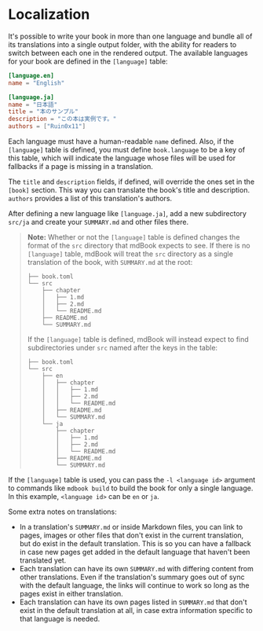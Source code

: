# Localization

It's possible to write your book in more than one language and bundle all of its
translations into a single output folder, with the ability for readers to switch
between each one in the rendered output. The available languages for your book
are defined in the `[language]` table:

```toml
[language.en]
name = "English"

[language.ja]
name = "日本語"
title = "本のサンプル"
description = "この本は実例です。"
authors = ["Ruin0x11"]
```

Each language must have a human-readable `name` defined. Also, if the
`[language]` table is defined, you must define `book.language` to be a key of
this table, which will indicate the language whose files will be used for
fallbacks if a page is missing in a translation.

The `title` and `description` fields, if defined, will override the ones set in
the `[book]` section. This way you can translate the book's title and
description. `authors` provides a list of this translation's authors.

After defining a new language like `[language.ja]`, add a new subdirectory
`src/ja` and create your `SUMMARY.md` and other files there.

> **Note:** Whether or not the `[language]` table is defined changes the format
> of the `src` directory that mdBook expects to see. If there is no `[language]`
> table, mdBook will treat the `src` directory as a single translation of the
> book, with `SUMMARY.md` at the root:
>
> ```
> ├── book.toml
> └── src
>     ├── chapter
>     │   ├── 1.md
>     │   ├── 2.md
>     │   └── README.md
>     ├── README.md
>     └── SUMMARY.md
> ```
> 
> If the `[language]` table is defined, mdBook will instead expect to find
> subdirectories under `src` named after the keys in the table:
>
> ```
> ├── book.toml
> └── src
>     ├── en
>     │   ├── chapter
>     │   │   ├── 1.md
>     │   │   ├── 2.md
>     │   │   └── README.md
>     │   ├── README.md
>     │   └── SUMMARY.md
>     └── ja
>         ├── chapter
>         │   ├── 1.md
>         │   ├── 2.md
>         │   └── README.md
>         ├── README.md
>         └── SUMMARY.md
> ```

If the `[language]` table is used, you can pass the `-l <language id>` argument
to commands like `mdbook build` to build the book for only a single language. In
this example, `<language id>` can be `en` or `ja`.

Some extra notes on translations:

- In a translation's `SUMMARY.md` or inside Markdown files, you can link to
  pages, images or other files that don't exist in the current translation, but
  do exist in the default translation. This is so you can have a fallback in
  case new pages get added in the default language that haven't been translated
  yet.
- Each translation can have its own `SUMMARY.md` with differing content from
  other translations. Even if the translation's summary goes out of sync with
  the default language, the links will continue to work so long as the pages
  exist in either translation.
- Each translation can have its own pages listed in `SUMMARY.md` that don't
  exist in the default translation at all, in case extra information specific to
  that language is needed.
